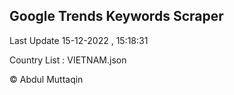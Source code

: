 

## Google Trends Keywords Scraper 
 
Last Update 15-12-2022 , 15:18:31

Country List :
VIETNAM.json



© Abdul Muttaqin 
